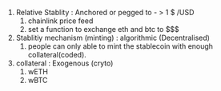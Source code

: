 1. Relative Stablity : Anchored or pegged to - > 1 $ /USD
    1. chainlink price feed 
    2. set a function to exchange eth and btc to $$$
2. Stablitiy mechanism (minting) : algorithmic (Decentralised)
    1. people can only able to mint the stablecoin with enough collateral(coded).
3. collateral : Exogenous (cryto)
    1. wETH
    2. wBTC